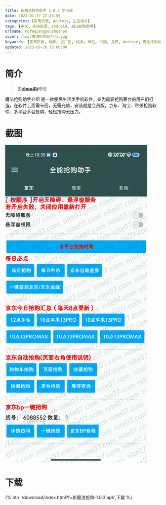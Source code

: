 ```yaml
---
title: 新魔法抢购助手 1.0.3 学习版
date: 2022-01-17 22:38:56
categories: [实用资源, Android, 生活相关]
tags: [中文, 实用资源, Android, 魔法抢购助手]
urlname: mofaqianggouzhushou
cover: /img/魔法抢购助手/1.jpg
keywords: [实用资源, 破解, 去广告, 纯净, 绿色, 白嫖, 免费, Android, 魔法抢购助手]
updated: 2023-09-20 16:00:00
---
```


# 简介

> 由[**zhou45**](/laiyuan)修改

魔法抢购助手介绍 是一款便民生活类手机软件，专为需要抢购茅台的用户们打造，在软件上面需卡密，无需充值，安装就是会员版，京东、淘宝、秒杀抢购软件、多平台茅台抢购，轻松抢购无压力。

# 截图

![](/img/魔法抢购助手/2.jpg)

# 下载

{% btn '/download/index.html?f=新魔法抢购-1.0.3.apk',下载 %}
